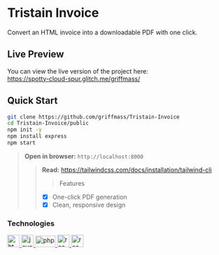 # Tristain Invoice

Convert an HTML invoice into a downloadable PDF with one click.

## Live Preview
You can view the live version of the project here:  
https://spotty-cloud-spur.glitch.me/griffmass/

## Quick Start

```bash
git clone https://github.com/griffmass/Tristain-Invoice
cd Tristain-Invoice/public
npm init -y
npm install express
npm start
````
> __Open in browser:__ ``http://localhost:8000``
>> __Read:__ https://tailwindcss.com/docs/installation/tailwind-cli
>>> Features
>> - [x] One-click PDF generation
>> - [x] Clean, responsive design

### Technologies
<!-- HTML -->    
<a href="https://www.w3.org/html" target="_blank" rel="noreferrer"> 
<img src="https://cdn1.iconfinder.com/data/icons/programing-development-7/24/html_html5_web_programing_developer-512.png" alt="html5" width="28" height="28"/> </a> 
<!-- Javascript -->  
<a href="https://developer.mozilla.org/en-US/docs/Web/JavaScript" target="_blank" rel="noreferrer"> 
<img src="https://upload.wikimedia.org/wikipedia/commons/thumb/9/99/Unofficial_JavaScript_logo_2.svg/2048px-Unofficial_JavaScript_logo_2.svg.png" alt="javascript" width="28" height="28"/> </a>
<!-- Tailwind --> 
<a href="https://tailwindcss.com" target="_blank" rel="noreferrer"> 
<img src="https://static-00.iconduck.com/assets.00/tailwind-css-icon-2048x1229-u8dzt4uh.png" alt="php" width="46" height="26"/> </a> 
<!-- Node JS --> 
<a href="https://nodejs.org/en" target="_blank" rel="noreferrer"> 
<img src="https://cdn-icons-png.flaticon.com/512/5968/5968322.png" alt="react" width="28" height="28"/> </a>
<!-- Express JS --> 
<a href="https://expressjs.com" target="_blank" rel="noreferrer"> 
<img src="https://www.peanutsquare.com/wp-content/uploads/2024/04/Express.png" alt="react" width="28" height="28"/> </a>

